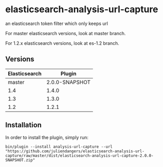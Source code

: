 elasticsearch-analysis-url-capture
==================================

an elasticsearch token filter which only keeps url


For master elasticsearch versions, look at master branch.

For 1.2.x elasticsearch versions, look at es-1.2 branch.

Versions
--------

|Elasticsearch|Plugin|
|-------------|------|
|master|2.0.0-SNAPSHOT|
|1.4|1.4.0|
|1.3|1.3.0|
|1.2|1.2.1|

Installation
------------

In order to install the plugin, simply run: 

`bin/plugin --install analysis-url-capture --url "https://github.com/juliendangers/elasticsearch-analysis-url-capture/raw/master/dist/elasticsearch-analysis-url-capture-2.0.0-SNAPSHOT.zip"`


